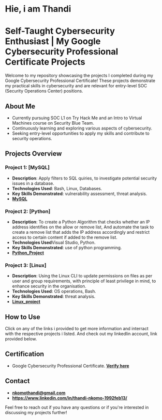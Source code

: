 # Hie, i am Thandi

# Self-Taught Cybersecurity Enthusiast | My Google Cybersecurity Professional Certificate Projects

Welcome to my repository showcasing the projects I completed during my Google Cybersecurity Professional Certificate! These projects demonstrate my practical skills in cybersecurity and are relevant for entry-level SOC (Security Operations Center) positions.

## About Me

- Currently pursuing SOC L1 on Try Hack Me and an Intro to Virtual Machines course on Security Blue Team.
- Continuously learning and exploring various aspects of cybersecurity.
- Seeking entry-level opportunities to apply my skills and contribute to security operations.

## Projects Overview

### Project 1: [MySQL]

- **Description**: Apply filters to SQL quiries, to investigate potential security issues in a database.
- **Technologies Used**: Bash, Linux, Databases.
- **Key Skills Demonstrated**: vulnerability assessment, threat analysis.
- **[MySQL](https://www.dropbox.com/scl/fi/th1c0zoxg6ax70sfqvft8/sql_portfolio.docx?rlkey=xfx0mi7bgm3dkes7tf2ofsyfx&st=t54xhiar&dl=0)**

### Project 2: [Python]

- **Description**: To create a Python Algorithm that checks whether an IP address identifies on the allow or remove list, And automate the task to create a remove list that adds the IP address accordingly and restrict access to certain content if added to the remove list.
- **Technologies Used**Visual Studio, Python.
- **Key Skills Demonstrated**: use of python programming.
- **[Python_Project](https://www.dropbox.com/scl/fi/gmniug3rinjdjgm30sxbh/python-portfolio-task.docx?rlkey=a291dkqtevrsshfx8wxnjc7ze&st=ppoj2mpi&dl=0)**


### Project 3: [Linux]

- **Description**: Using the Linux CLI to update permissions on files as per user and group requirements, with principle of least privilege in mind, to enhance security in the organisation.
- **Technologies Used**: OS operations, Bash.
- **Key Skills Demonstrated**: threat analysis.
- **[Linux_project](https://www.dropbox.com/scl/fi/7c6jvmcnbhqcywjofbe6q/portfolio-activity-linux-commands.docx?rlkey=4bi7uqduc9wqgtziningc3ahg&st=i7wrb6k8&dl=0)**

## How to Use

Click on any of the links i provided to get more information and interract with the respective projects i listed. And check out my linkedlin account, link provided below.

## Certification

- Google Cybersecurity Professional Certificate.
  **[Verify here](https://www.coursera.org/account/accomplishments/professional-cert/M44Z5HVEYATZ)**


## Contact

- **nkomothandi@gmail.com**
- **https://www.linkedin.com/in/thandi-nkomo-1992feb13/**

Feel free to reach out if you have any questions or if you're interested in discussing my projects further!

